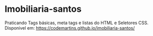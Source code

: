 # Imobiliaria-santos
Praticando Tags básicas, meta tags e listas do HTML e Seletores CSS. Disponivel em: https://codemartins.github.io/imobiliaria-santos/
